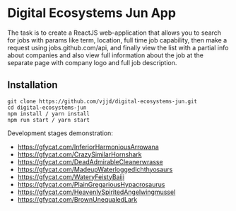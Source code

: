 # Digital Ecosystems Jun App

The task is to create a ReactJS web-application that allows you to search for jobs with params like term, location, full time job capability, then make a request using jobs.github.com/api, and finally view the list with a partial info about companies and also view full information about the job at the separate page with company logo and full job description.

## Installation

```
git clone https://github.com/vjjd/digital-ecosystems-jun.git
cd digital-ecosystems-jun
npm install / yarn install
npm run start / yarn start
```

Development stages demonstration:

- https://gfycat.com/InferiorHarmoniousArrowana
- https://gfycat.com/CrazySimilarHornshark
- https://gfycat.com/DeadAdmirableCleanerwrasse
- https://gfycat.com/MadeupWaterloggedIchthyosaurs
- https://gfycat.com/WateryFeistyBaiji
- https://gfycat.com/PlainGregariousHypacrosaurus
- https://gfycat.com/HeavenlySpiritedAngelwingmussel
- https://gfycat.com/BrownUnequaledLark
